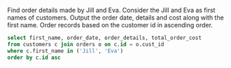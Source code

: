Find order details made by Jill and Eva.
Consider the Jill and Eva as first names of customers.
Output the order date, details and cost along with the first name.
Order records based on the customer id in ascending order.

```sql
select first_name, order_date, order_details, total_order_cost
from customers c join orders o on c.id = o.cust_id
where c.first_name in ('Jill', 'Eva')
order by c.id asc
```
